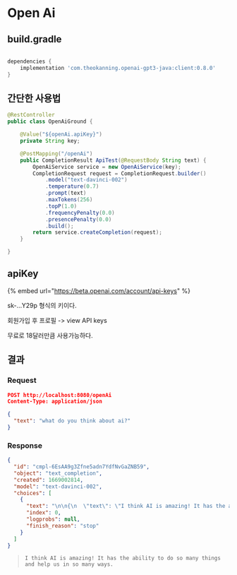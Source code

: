 # Open Ai

## build.gradle

```groovy

dependencies {
	implementation 'com.theokanning.openai-gpt3-java:client:0.8.0'
}
```



## 간단한 사용법

```java
@RestController
public class OpenAiGround {

    @Value("${openAi.apiKey}")
    private String key;

    @PostMapping("/openAi")
    public CompletionResult ApiTest(@RequestBody String text) {
        OpenAiService service = new OpenAiService(key);
        CompletionRequest request = CompletionRequest.builder()
            .model("text-davinci-002")
            .temperature(0.7)
            .prompt(text)
            .maxTokens(256)
            .topP(1.0)
            .frequencyPenalty(0.0)
            .presencePenalty(0.0)
            .build();
        return service.createCompletion(request);
    }

}
```



## apiKey

{% embed url="https://beta.openai.com/account/api-keys" %}

sk-...Y29p 형식의 키이다.

회원가입 후 프로필 -> view API keys

무료로 18달러만큼 사용가능하다.



## 결과

### Request

```json
POST http://localhost:8080/openAi
Content-Type: application/json

{
  "text": "what do you think about ai?"
}
```

### Response

```json
{
  "id": "cmpl-6EsAA9g3Zfne5adn7YdfNvGaZNB59",
  "object": "text_completion",
  "created": 1669002814,
  "model": "text-davinci-002",
  "choices": [
    {
      "text": "\n\n{\n  \"text\": \"I think AI is amazing! It has the ability to do so many things and help us in so many ways.\"",
      "index": 0,
      "logprobs": null,
      "finish_reason": "stop"
    }
  ]
}
```



> ```
> I think AI is amazing! It has the ability to do so many things and help us in so many ways.
> ```
